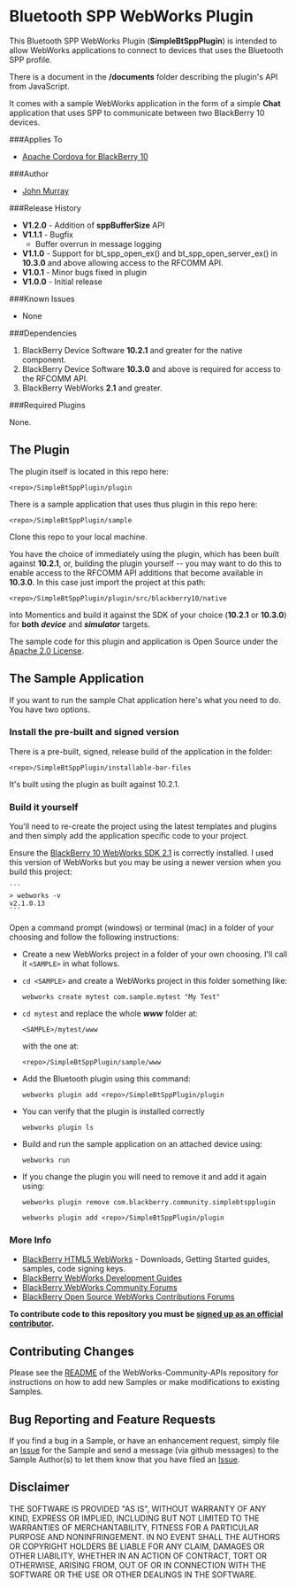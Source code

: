 # Bluetooth SPP WebWorks Plugin #


This Bluetooth SPP WebWorks Plugin (**SimpleBtSppPlugin**) is intended to allow  WebWorks applications to connect to devices that uses the Bluetooth SPP profile.

There is a document in the **/documents** folder describing the plugin's API from JavaScript.

It comes with a sample WebWorks application in the form of a simple **Chat** application that uses SPP to communicate between two BlackBerry 10 devices.

###Applies To

* [Apache Cordova for BlackBerry 10](https://github.com/blackberry/cordova-blackberry/tree/master/blackberry10)

###Author

* [John Murray](https://github.com/jcmurray)

###Release History

* **V1.2.0** - Addition of **sppBufferSize** API
* **V1.1.1** - Bugfix
	* Buffer overrun in message logging
* **V1.1.0** - Support for bt\_spp\_open\_ex() and bt\_spp\_open\_server\_ex() in **10.3.0** and above allowing access to the RFCOMM API.
* **V1.0.1** - Minor bugs fixed in plugin
* **V1.0.0** - Initial release

###Known Issues

* None

###Dependencies

1. BlackBerry Device Software **10.2.1** and greater for the native component.
2. BlackBerry Device Software **10.3.0** and above is required for access to the RFCOMM API. 
1. BlackBerry WebWorks **2.1** and greater.

###Required Plugins

None.

## The Plugin ##

The plugin itself is located in this repo here:

	<repo>/SimpleBtSppPlugin/plugin

There is a sample application that uses thus plugin in this repo here:

	<repo>/SimpleBtSppPlugin/sample

Clone this repo to your local machine.

You have the choice of immediately using the plugin, which has been built against **10.2.1**, or, building the plugin yourself -- you may want to do this to enable access to the RFCOMM API additions that become available in **10.3.0**. In this case just import the project at this path:

	<repo>/SimpleBtSppPlugin/plugin/src/blackberry10/native

into Momentics and build it against the SDK of your choice (**10.2.1** or **10.3.0**) for **both** ***device*** and ***simulator*** targets.

The sample code for this plugin and application is Open Source under 
the [Apache 2.0 License](http://www.apache.org/licenses/LICENSE-2.0.html).

## The Sample Application ##

If you want to run the sample Chat application here's what you need to do. You have two options.

### Install the pre-built and signed version ###

There is a pre-built, signed, release build of the application in the folder: 

	<repo>/SimpleBtSppPlugin/installable-bar-files

It's built using the plugin as built against 10.2.1. 

### Build it yourself ###

You'll need to re-create the project using the latest templates and plugins and then simply add the application specific code to your project. 

Ensure the [BlackBerry 10 WebWorks SDK 2.1](https://developer.blackberry.com/html5/download/sdk) is correctly installed. I used this version of WebWorks but you may be using a newer version when you build this project: 

	```
	> webworks -v
	v2.1.0.13
	```

Open a command prompt (windows) or terminal (mac) in a folder of your choosing and follow the following instructions:

- Create a new WebWorks project in a folder of your own choosing. I'll call it `<SAMPLE>` in what follows.
- `cd <SAMPLE>` and create a WebWorks project in this folder something like:

	```
	webworks create mytest com.sample.mytest "My Test"
	```

- `cd mytest` and replace the whole ***www*** folder at:

	```
	<SAMPLE>/mytest/www
	```
	
	with the one at:

	```
	<repo>/SimpleBtSppPlugin/sample/www
	```

- Add the Bluetooth plugin using this command: 

	```
	webworks plugin add <repo>/SimpleBtSppPlugin/plugin
	```	

- You can verify that the plugin is installed correctly

	```
	webworks plugin ls
	``` 

- Build and run the sample application on an attached device using:

	```
	webworks run
	```

- If you change the plugin you will need to remove it and add it again using:

	```
	webworks plugin remove com.blackberry.community.simplebtspplugin
	```
	```
	webworks plugin add <repo>/SimpleBtSppPlugin/plugin
	```	

### More Info

* [BlackBerry HTML5 WebWorks](https://bdsc.webapps.blackberry.com/html5/) - Downloads, Getting Started guides, samples, code signing keys.
* [BlackBerry WebWorks Development Guides](https://bdsc.webapps.blackberry.com/html5/documentation)
* [BlackBerry WebWorks Community Forums](http://supportforums.blackberry.com/t5/Web-and-WebWorks-Development/bd-p/browser_dev)
* [BlackBerry Open Source WebWorks Contributions Forums](http://supportforums.blackberry.com/t5/BlackBerry-WebWorks/bd-p/ww_con)
 
**To contribute code to this repository you must be [signed up as an 
official contributor](http://blackberry.github.com/howToContribute.html).**

## Contributing Changes

Please see the [README](https://github.com/blackberry/WebWorks-Community-APIs/blob/master/README.md) of the WebWorks-Community-APIs repository for instructions on how to add new Samples or make modifications to existing Samples.

## Bug Reporting and Feature Requests

If you find a bug in a Sample, or have an enhancement request, simply file an [Issue](https://github.com/blackberry/WebWorks-Community-APIs/issues) for the Sample and send a message (via github messages) to the Sample Author(s) to let them know that you have filed an [Issue](https://github.com/blackberry/WebWorks-Community-APIs/issues).


## Disclaimer

THE SOFTWARE IS PROVIDED "AS IS", WITHOUT WARRANTY OF ANY KIND, EXPRESS OR IMPLIED, INCLUDING BUT NOT LIMITED TO THE WARRANTIES OF MERCHANTABILITY, FITNESS FOR A PARTICULAR PURPOSE AND NONINFRINGEMENT. IN NO EVENT SHALL THE AUTHORS OR COPYRIGHT HOLDERS BE LIABLE FOR ANY CLAIM, DAMAGES OR OTHER LIABILITY, WHETHER IN AN ACTION OF CONTRACT, TORT OR OTHERWISE, ARISING FROM, OUT OF OR IN CONNECTION WITH THE SOFTWARE OR THE USE OR OTHER DEALINGS IN THE SOFTWARE.